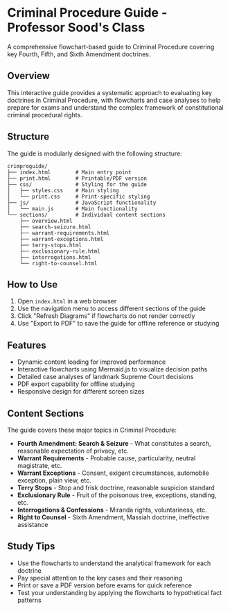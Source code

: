 # Criminal Procedure Guide - Professor Sood's Class

A comprehensive flowchart-based guide to Criminal Procedure covering key Fourth, Fifth, and Sixth Amendment doctrines.

## Overview

This interactive guide provides a systematic approach to evaluating key doctrines in Criminal Procedure, with flowcharts and case analyses to help prepare for exams and understand the complex framework of constitutional criminal procedural rights.

## Structure

The guide is modularly designed with the following structure:

```
crimproguide/
├── index.html        # Main entry point
├── print.html        # Printable/PDF version
├── css/              # Styling for the guide
│   ├── styles.css    # Main styling
│   └── print.css     # Print-specific styling
├── js/               # JavaScript functionality
│   └── main.js       # Main functionality
└── sections/         # Individual content sections
    ├── overview.html
    ├── search-seizure.html
    ├── warrant-requirements.html
    ├── warrant-exceptions.html
    ├── terry-stops.html
    ├── exclusionary-rule.html
    ├── interrogations.html
    └── right-to-counsel.html
```

## How to Use

1. Open `index.html` in a web browser
2. Use the navigation menu to access different sections of the guide
3. Click "Refresh Diagrams" if flowcharts do not render correctly
4. Use "Export to PDF" to save the guide for offline reference or studying

## Features

- Dynamic content loading for improved performance
- Interactive flowcharts using Mermaid.js to visualize decision paths
- Detailed case analyses of landmark Supreme Court decisions
- PDF export capability for offline studying
- Responsive design for different screen sizes

## Content Sections

The guide covers these major topics in Criminal Procedure:

- **Fourth Amendment: Search & Seizure** - What constitutes a search, reasonable expectation of privacy, etc.
- **Warrant Requirements** - Probable cause, particularity, neutral magistrate, etc.
- **Warrant Exceptions** - Consent, exigent circumstances, automobile exception, plain view, etc.
- **Terry Stops** - Stop and frisk doctrine, reasonable suspicion standard
- **Exclusionary Rule** - Fruit of the poisonous tree, exceptions, standing, etc.
- **Interrogations & Confessions** - Miranda rights, voluntariness, etc.
- **Right to Counsel** - Sixth Amendment, Massiah doctrine, ineffective assistance

## Study Tips

- Use the flowcharts to understand the analytical framework for each doctrine
- Pay special attention to the key cases and their reasoning
- Print or save a PDF version before exams for quick reference
- Test your understanding by applying the flowcharts to hypothetical fact patterns
